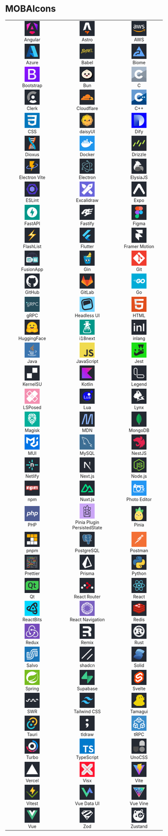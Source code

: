# MOBAIcons

<table>
  <tr>
    <td align="center" width="1000"><img src="./icons/angular.svg" height="48" width="48"><br>Angular</td>
    <td align="center" width="1000"><img src="./icons/astro.svg" height="48" width="48"><br>Astro</td>
    <td align="center" width="1000"><img src="./icons/aws.svg" height="48" width="48"><br>AWS</td>
  </tr>
  <tr>
    <td align="center" width="1000"><img src="./icons/azure.svg" height="48" width="48"><br>Azure</td>
    <td align="center" width="1000"><img src="./icons/babel.svg" height="48" width="48"><br>Babel</td>
    <td align="center" width="1000"><img src="./icons/biome.svg" height="48" width="48"><br>Biome</td>
  </tr>
  <tr>
    <td align="center" width="1000"><img src="./icons/bootstrap.svg" height="48" width="48"><br>Bootstrap</td>
    <td align="center" width="1000"><img src="./icons/bun.svg" height="48" width="48"><br>Bun</td>
    <td align="center" width="1000"><img src="./icons/c.svg" height="48" width="48"><br>C</td>
  </tr>
  <tr>
    <td align="center" width="1000"><img src="./icons/clerk.svg" height="48" width="48"><br>Clerk</td>
    <td align="center" width="1000"><img src="./icons/cloudflare.svg" height="48" width="48"><br>Cloudflare</td>
    <td align="center" width="1000"><img src="./icons/cpp.svg" height="48" width="48"><br>C++</td>
  </tr>
  <tr>
    <td align="center" width="1000"><img src="./icons/css.svg" height="48" width="48"><br>CSS</td>
    <td align="center" width="1000"><img src="./icons/daisyui.svg" height="48" width="48"><br>daisyUI</td>
    <td align="center" width="1000"><img src="./icons/dify.svg" height="48" width="48"><br>Dify</td>
  </tr>
  <tr>
    <td align="center" width="1000"><img src="./icons/dioxus.svg" height="48" width="48"><br>Dioxus</td>
    <td align="center" width="1000"><img src="./icons/docker.svg" height="48" width="48"><br>Docker</td>
    <td align="center" width="1000"><img src="./icons/drizzle.svg" height="48" width="48"><br>Drizzle</td>
  </tr>
  <tr>
    <td align="center" width="1000"><img src="./icons/electron-vite.svg" height="48" width="48"><br>Electron Vite</td>
    <td align="center" width="1000"><img src="./icons/electron.svg" height="48" width="48"><br>Electron</td>
    <td align="center" width="1000"><img src="./icons/elysiajs.svg" height="48" width="48"><br>ElysiaJS</td>
  </tr>
  <tr>
    <td align="center" width="1000"><img src="./icons/eslint.svg" height="48" width="48"><br>ESLint</td>
    <td align="center" width="1000"><img src="./icons/excalidraw.svg" height="48" width="48"><br>Excalidraw</td>
    <td align="center" width="1000"><img src="./icons/expo.svg" height="48" width="48"><br>Expo</td>
  </tr>
  <tr>
    <td align="center" width="1000"><img src="./icons/fastapi.svg" height="48" width="48"><br>FastAPI</td>
    <td align="center" width="1000"><img src="./icons/fastify.svg" height="48" width="48"><br>Fastify</td>
    <td align="center" width="1000"><img src="./icons/figma.svg" height="48" width="48"><br>Figma</td>
  </tr>
  <tr>
    <td align="center" width="1000"><img src="./icons/flashlist.svg" height="48" width="48"><br>FlashList</td>
    <td align="center" width="1000"><img src="./icons/flutter.svg" height="48" width="48"><br>Flutter</td>
    <td align="center" width="1000"><img src="./icons/framermotion.svg" height="48" width="48"><br>Framer Motion</td>
  </tr>
  <tr>
    <td align="center" width="1000"><img src="./icons/fusionapp.svg" height="48" width="48"><br>FusionApp</td>
    <td align="center" width="1000"><img src="./icons/gin.svg" height="48" width="48"><br>Gin</td>
    <td align="center" width="1000"><img src="./icons/git.svg" height="48" width="48"><br>Git</td>
  </tr>
  <tr>
    <td align="center" width="1000"><img src="./icons/github.svg" height="48" width="48"><br>GitHub</td>
    <td align="center" width="1000"><img src="./icons/gitlab.svg" height="48" width="48"><br>GitLab</td>
    <td align="center" width="1000"><img src="./icons/go.svg" height="48" width="48"><br>Go</td>
  </tr>
  <tr>
    <td align="center" width="1000"><img src="./icons/grpc.svg" height="48" width="48"><br>gRPC</td>
    <td align="center" width="1000"><img src="./icons/headlessui.svg" height="48" width="48"><br>Headless UI</td>
    <td align="center" width="1000"><img src="./icons/html.svg" height="48" width="48"><br>HTML</td>
  </tr>
  <tr>
    <td align="center" width="1000"><img src="./icons/huggingface.svg" height="48" width="48"><br>HuggingFace</td>
    <td align="center" width="1000"><img src="./icons/i18next.svg" height="48" width="48"><br>i18next</td>
    <td align="center" width="1000"><img src="./icons/inlang.svg" height="48" width="48"><br>inlang</td>
  </tr>
  <tr>
    <td align="center" width="1000"><img src="./icons/java.svg" height="48" width="48"><br>Java</td>
    <td align="center" width="1000"><img src="./icons/javascript.svg" height="48" width="48"><br>JavaScript</td>
    <td align="center" width="1000"><img src="./icons/jest.svg" height="48" width="48"><br>Jest</td>
  </tr>
  <tr>
    <td align="center" width="1000"><img src="./icons/kernelsu.svg" height="48" width="48"><br>KernelSU</td>
    <td align="center" width="1000"><img src="./icons/kotlin.svg" height="48" width="48"><br>Kotlin</td>
    <td align="center" width="1000"><img src="./icons/legend.svg" height="48" width="48"><br>Legend</td>
  </tr>
  <tr>
    <td align="center" width="1000"><img src="./icons/lsposed.svg" height="48" width="48"><br>LSPosed</td>
    <td align="center" width="1000"><img src="./icons/lua.svg" height="48" width="48"><br>Lua</td>
    <td align="center" width="1000"><img src="./icons/lynx.svg" height="48" width="48"><br>Lynx</td>
  </tr>
  <tr>
    <td align="center" width="1000"><img src="./icons/magisk.svg" height="48" width="48"><br>Magisk</td>
    <td align="center" width="1000"><img src="./icons/mdn.svg" height="48" width="48"><br>MDN</td>
    <td align="center" width="1000"><img src="./icons/mongodb.svg" height="48" width="48"><br>MongoDB</td>
  </tr>
  <tr>
    <td align="center" width="1000"><img src="./icons/mui.svg" height="48" width="48"><br>MUI</td>
    <td align="center" width="1000"><img src="./icons/mysql.svg" height="48" width="48"><br>MySQL</td>
    <td align="center" width="1000"><img src="./icons/nestjs.svg" height="48" width="48"><br>NestJS</td>
  </tr>
  <tr>
    <td align="center" width="1000"><img src="./icons/netlify.svg" height="48" width="48"><br>Netlify</td>
    <td align="center" width="1000"><img src="./icons/nextjs.svg" height="48" width="48"><br>Next.js</td>
    <td align="center" width="1000"><img src="./icons/nodejs.svg" height="48" width="48"><br>Node.js</td>
  </tr>
  <tr>
    <td align="center" width="1000"><img src="./icons/npm.svg" height="48" width="48"><br>npm</td>
    <td align="center" width="1000"><img src="./icons/nuxtjs.svg" height="48" width="48"><br>Nuxt.js</td>
    <td align="center" width="1000"><img src="./icons/photo-editor.svg" height="48" width="48"><br>Photo Editor</td>
  </tr>
  <tr>
    <td align="center" width="1000"><img src="./icons/php.svg" height="48" width="48"><br>PHP</td>
    <td align="center" width="1000"><img src="./icons/pinia-plugin-persistedstate.svg" height="48" width="48"><br>Pinia Plugin PersistedState</td>
    <td align="center" width="1000"><img src="./icons/pinia.svg" height="48" width="48"><br>Pinia</td>
  </tr>
  <tr>
    <td align="center" width="1000"><img src="./icons/pnpm.svg" height="48" width="48"><br>pnpm</td>
    <td align="center" width="1000"><img src="./icons/postgresql.svg" height="48" width="48"><br>PostgreSQL</td>
    <td align="center" width="1000"><img src="./icons/postman.svg" height="48" width="48"><br>Postman</td>
  </tr>
  <tr>
    <td align="center" width="1000"><img src="./icons/prettier.svg" height="48" width="48"><br>Prettier</td>
    <td align="center" width="1000"><img src="./icons/prisma.svg" height="48" width="48"><br>Prisma</td>
    <td align="center" width="1000"><img src="./icons/python.svg" height="48" width="48"><br>Python</td>
  </tr>
  <tr>
    <td align="center" width="1000"><img src="./icons/qt.svg" height="48" width="48"><br>Qt</td>
    <td align="center" width="1000"><img src="./icons/react-router.svg" height="48" width="48"><br>React Router</td>
    <td align="center" width="1000"><img src="./icons/react.svg" height="48" width="48"><br>React</td>
  </tr>
  <tr>
    <td align="center" width="1000"><img src="./icons/reactbits.svg" height="48" width="48"><br>ReactBits</td>
    <td align="center" width="1000"><img src="./icons/reactnavigation.svg" height="48" width="48"><br>React Navigation</td>
    <td align="center" width="1000"><img src="./icons/redis.svg" height="48" width="48"><br>Redis</td>
  </tr>
  <tr>
    <td align="center" width="1000"><img src="./icons/redux.svg" height="48" width="48"><br>Redux</td>
    <td align="center" width="1000"><img src="./icons/remix.svg" height="48" width="48"><br>Remix</td>
    <td align="center" width="1000"><img src="./icons/rust.svg" height="48" width="48"><br>Rust</td>
  </tr>
  <tr>
    <td align="center" width="1000"><img src="./icons/salvo.svg" height="48" width="48"><br>Salvo</td>
    <td align="center" width="1000"><img src="./icons/shadcn.svg" height="48" width="48"><br>shadcn</td>
    <td align="center" width="1000"><img src="./icons/solid.svg" height="48" width="48"><br>Solid</td>
  </tr>
  <tr>
    <td align="center" width="1000"><img src="./icons/spring.svg" height="48" width="48"><br>Spring</td>
    <td align="center" width="1000"><img src="./icons/supabase.svg" height="48" width="48"><br>Supabase</td>
    <td align="center" width="1000"><img src="./icons/svelte.svg" height="48" width="48"><br>Svelte</td>
  </tr>
  <tr>
    <td align="center" width="1000"><img src="./icons/swr.svg" height="48" width="48"><br>SWR</td>
    <td align="center" width="1000"><img src="./icons/tailwindcss.svg" height="48" width="48"><br>Tailwind CSS</td>
    <td align="center" width="1000"><img src="./icons/tamagui.svg" height="48" width="48"><br>Tamagui</td>
  </tr>
  <tr>
    <td align="center" width="1000"><img src="./icons/tauri.svg" height="48" width="48"><br>Tauri</td>
    <td align="center" width="1000"><img src="./icons/tldraw.svg" height="48" width="48"><br>tldraw</td>
    <td align="center" width="1000"><img src="./icons/trpc.svg" height="48" width="48"><br>tRPC</td>
  </tr>
  <tr>
    <td align="center" width="1000"><img src="./icons/turbo.svg" height="48" width="48"><br>Turbo</td>
    <td align="center" width="1000"><img src="./icons/typescript.svg" height="48" width="48"><br>TypeScript</td>
    <td align="center" width="1000"><img src="./icons/unocss.svg" height="48" width="48"><br>UnoCSS</td>
  </tr>
  <tr>
    <td align="center" width="1000"><img src="./icons/vercel.svg" height="48" width="48"><br>Vercel</td>
    <td align="center" width="1000"><img src="./icons/visx.svg" height="48" width="48"><br>Visx</td>
    <td align="center" width="1000"><img src="./icons/vite.svg" height="48" width="48"><br>Vite</td>
  </tr>
  <tr>
    <td align="center" width="1000"><img src="./icons/vitest.svg" height="48" width="48"><br>Vitest</td>
    <td align="center" width="1000"><img src="./icons/vue-data-ui.svg" height="48" width="48"><br>Vue Data UI</td>
    <td align="center" width="1000"><img src="./icons/vue-vine.svg" height="48" width="48"><br>Vue Vine</td>
  </tr>
  <tr>
    <td align="center" width="1000"><img src="./icons/vue.svg" height="48" width="48"><br>Vue</td>
    <td align="center" width="1000"><img src="./icons/zod.svg" height="48" width="48"><br>Zod</td>
    <td align="center" width="1000"><img src="./icons/zustand.svg" height="48" width="48"><br>Zustand</td>
  </tr>
</table>
